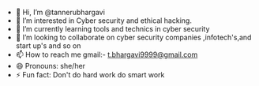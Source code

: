 - 👋 Hi, I’m @tannerubhargavi
- 👀 I’m interested in Cyber security and ethical hacking.
- 🌱 I’m currently learning tools and technics in cyber security 
- 💞️ I’m looking to collaborate on cyber security companies ,infotech's,and start up's and so on
- 📫 How to reach me gmail:- t.bhargavi9999@gmail.com
- 😄 Pronouns: she/her
- ⚡ Fun fact: Don't do hard work do smart work
<!---
tannerubhargavi/tannerubhargavi is a ✨ special ✨ repository because its `README.md` (this file) appears on your GitHub profile.
You can click the Preview link to take a look at your changes.
--->
